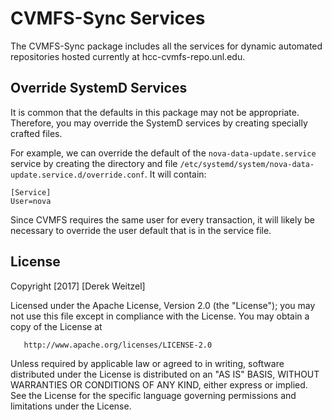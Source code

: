 CVMFS-Sync Services
===================

The CVMFS-Sync package includes all the services for dynamic automated repositories hosted
currently at hcc-cvmfs-repo.unl.edu.


Override SystemD Services
-------------------------

It is common that the defaults in this package may not be appropriate.  Therefore, you may override
the SystemD services by creating specially crafted files.

For example, we can override the default of the `nova-data-update.service` service by creating 
the directory and file `/etc/systemd/system/nova-data-update.service.d/override.conf`.  It will contain:

    [Service]
    User=nova

Since CVMFS requires the same user for every transaction, it will likely be necessary to override the user
default that is in the service file.

License
-------

   Copyright [2017] [Derek Weitzel]

   Licensed under the Apache License, Version 2.0 (the "License");
   you may not use this file except in compliance with the License.
   You may obtain a copy of the License at

       http://www.apache.org/licenses/LICENSE-2.0

   Unless required by applicable law or agreed to in writing, software
   distributed under the License is distributed on an "AS IS" BASIS,
   WITHOUT WARRANTIES OR CONDITIONS OF ANY KIND, either express or implied.
   See the License for the specific language governing permissions and
   limitations under the License.


